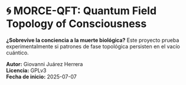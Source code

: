 # 🌀 MORCE-QFT: Quantum Field Topology of Consciousness  
**¿Sobrevive la conciencia a la muerte biológica?** Este proyecto prueba experimentalmente si patrones de fase topológica persisten en el vacío cuántico.  

**Autor:** Giovanni Juárez Herrera  
**Licencia:** GPLv3  
**Fecha de inicio:** 2025-07-07  

